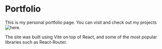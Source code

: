 # Portfolio
This is my personal portfolio page. You can visit and check out my projects ![here](https://oshkarvtec.github.io/Portfolio/).

The site was built using Vite on top of React, and some of the most popular libraries such as React-Router.
